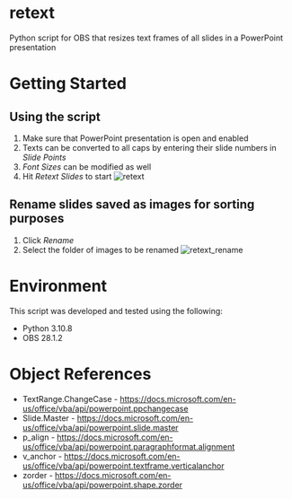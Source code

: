 # retext
Python script for OBS that resizes text frames of all slides in a PowerPoint presentation

# Getting Started
## Using the script
1. Make sure that PowerPoint presentation is open and enabled
2. Texts can be converted to all caps by entering their slide numbers in *Slide Points*
3. *Font Sizes* can be modified as well
4. Hit *Retext Slides* to start
![retext](https://user-images.githubusercontent.com/14161440/203749130-dbfd8621-13a4-45ea-8ccb-19a117397f03.gif)


## Rename slides saved as images for sorting purposes
1. Click *Rename*
2. Select the folder of images to be renamed
![retext_rename](https://user-images.githubusercontent.com/14161440/203753780-7c6e47ae-9b2d-4f83-9a61-9760f084237c.gif)

# Environment
This script was developed and tested using the following:
 - Python 3.10.8
 - OBS 28.1.2

# Object References
- TextRange.ChangeCase - https://docs.microsoft.com/en-us/office/vba/api/powerpoint.ppchangecase
- Slide.Master - https://docs.microsoft.com/en-us/office/vba/api/powerpoint.slide.master
- p_align - https://docs.microsoft.com/en-us/office/vba/api/powerpoint.paragraphformat.alignment
- v_anchor - https://docs.microsoft.com/en-us/office/vba/api/powerpoint.textframe.verticalanchor
- zorder - https://docs.microsoft.com/en-us/office/vba/api/powerpoint.shape.zorder
